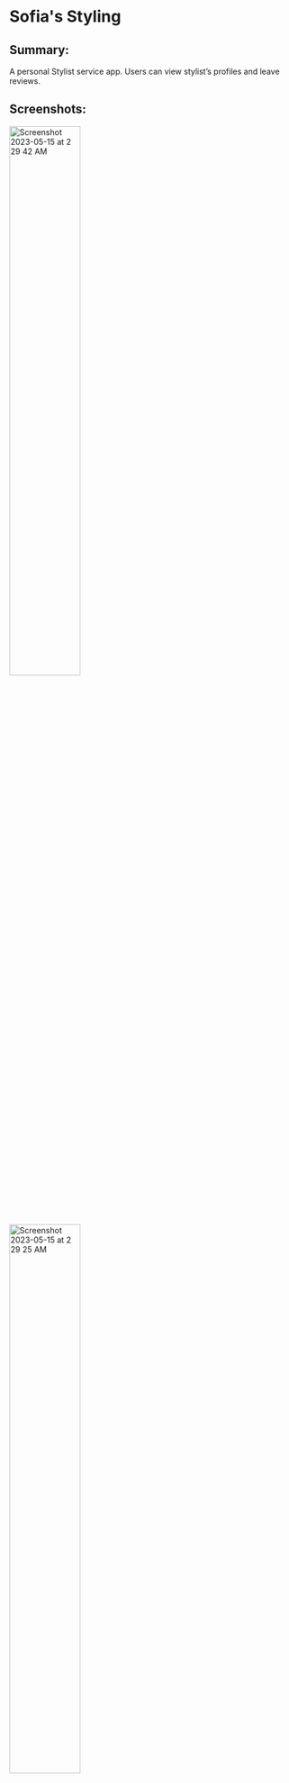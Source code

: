 # Sofia's Styling

## Summary:

A personal Stylist service app. Users can view stylist’s profiles and leave reviews.

## Screenshots:
<img width=50% alt="Screenshot 2023-05-15 at 2 29 42 AM" src="https://github.com/adricastro1/SS-REACT-FE/assets/104179895/56b83acc-1e13-4f11-81a8-a4e47823e002">
<img width=50% alt="Screenshot 2023-05-15 at 2 29 25 AM" src="https://github.com/adricastro1/SS-REACT-FE/assets/104179895/16b8db56-65ae-4f39-a77a-33d9808657e0">

## Technologies Used:
- React
- JavaScript
- AirTable
- React Suite
- Auth0
- Netlify


## Getting Started:
- Netlify - https://sofiasstyling.netlify.app/
- Trello Board - https://trello.com/b/nbgN1RgJ/sofias-styling



## Next Steps
- Connect Contact Page to EmailJs
- Implement Google Calendar to schedule appointments
- Add animations
